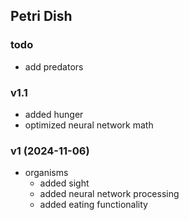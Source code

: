 ## Petri Dish

### todo
 - add predators

### v1.1
 - added hunger
 - optimized neural network math

### v1 (2024-11-06)
 - organisms
    - added sight
    - added neural network processing
    - added eating functionality